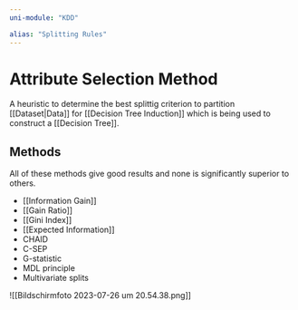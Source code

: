 ```yaml
---
uni-module: "KDD"

alias: "Splitting Rules"
---
```


# Attribute Selection Method

A heuristic to determine the best splittig criterion to partition [[Dataset|Data]] for [[Decision Tree Induction]] which is being used to construct a [[Decision Tree]].

## Methods

All of these methods give good results and none is significantly superior to others.

- [[Information Gain]]
- [[Gain Ratio]]
- [[Gini Index]]
- [[Expected Information]]
- CHAID
- C-SEP
- G-statistic
- MDL principle
- Multivariate splits

![[Bildschirmfoto 2023-07-26 um 20.54.38.png]]
